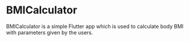 # BMICalculator

BMICalculator is a simple Flutter app which is used to calculate body BMI with parameters given by the users.
